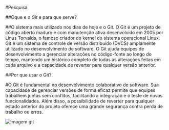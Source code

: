 #Pesquisa

##Oque e o *Git* e para que serve? 

##O sistema mais utilizado nos dias de hoje e o Git. O Git é um projeto de código aberto maduro e com manutenção ativa desenvolvido em 2005 por Linus Torvalds, o famoso criador do kernel do sistema operacional Linux. Git é um sistema de controle de versão distribuído (DVCS) amplamente utilizado no desenvolvimento de software. O Git ajuda equipes de desenvolvimento a gerenciar alterações no código-fonte ao longo do tempo, mantendo um histórico completo de todas as alterações feitas em cada arquivo e a capacidade de reverter para qualquer versão anterior.


##Por que usar o Git?

#O Git é fundamental no desenvolvimento colaborativo de software. Sua capacidade de gerenciar versões de forma eficaz permite que equipes trabalhem juntas sem conflitos, facilitando a integração e o teste de novas funcionalidades. Além disso, a possibilidade de reverter para qualquer estado anterior do projeto oferece uma grande segurança contra perda de trabalho ou erros.

![imagem git](https://upload.wikimedia.org/wikipedia/commons/thumb/e/e0/Git-logo.svg/1200px-Git-logo.svg.png) 
